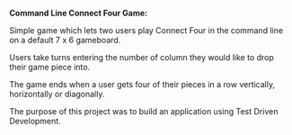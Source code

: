 **Command Line Connect Four Game:**

Simple game which lets two users play Connect Four in the command line
on a default 7 x 6 gameboard.

Users take turns entering the number of column they would like to drop
their game piece into. 

The game ends when a user gets four of their pieces in a row vertically,
horizontally or diagonally.

The purpose of this project was to build an application using
Test Driven Development. 
